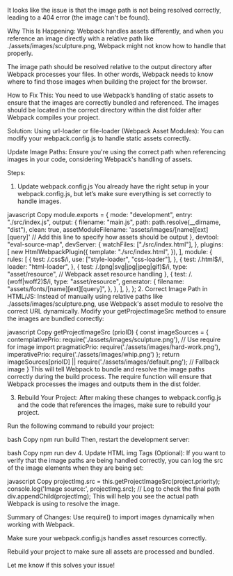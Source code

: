 It looks like the issue is that the image path is not being resolved correctly, leading to a 404 error (the image can't be found).

Why This Is Happening:
Webpack handles assets differently, and when you reference an image directly with a relative path like ./assets/images/sculpture.png, Webpack might not know how to handle that properly.

The image path should be resolved relative to the output directory after Webpack processes your files. In other words, Webpack needs to know where to find those images when building the project for the browser.

How to Fix This:
You need to use Webpack’s handling of static assets to ensure that the images are correctly bundled and referenced. The images should be located in the correct directory within the dist folder after Webpack compiles your project.

Solution:
Using url-loader or file-loader (Webpack Asset Modules): You can modify your webpack.config.js to handle static assets correctly.

Update Image Paths: Ensure you're using the correct path when referencing images in your code, considering Webpack's handling of assets.

Steps:
1. Update webpack.config.js
You already have the right setup in your webpack.config.js, but let’s make sure everything is set correctly to handle images.

javascript
Copy
module.exports = {
    mode: "development",
    entry: "./src/index.js",
    output: {
        filename: "main.js",
        path: path.resolve(__dirname, "dist"),
        clean: true,
        assetModuleFilename: 'assets/images/[name][ext][query]'  // Add this line to specify how assets should be output
    },
    devtool: "eval-source-map",
    devServer: {
        watchFiles: ["./src/index.html"],
    },
    plugins: [
        new HtmlWebpackPlugin({
        template: "./src/index.html",
        }),
    ],
    module: {
        rules: [
            {
                test: /\.css$/i,
                use: ["style-loader", "css-loader"],
            },
            {
                test: /\.html$/i,
                loader: "html-loader",
            },
            {
                test: /\.(png|svg|jpg|jpeg|gif)$/i,
                type: "asset/resource",  // Webpack asset resource handling
            },
            {
                test: /\.(woff|woff2)$/i,
                type: "asset/resource",
                generator: {
                    filename: "assets/fonts/[name][ext][query]",
                },
            },
        ],
    },
};
2. Correct Image Path in HTML/JS:
Instead of manually using relative paths like ./assets/images/sculpture.png, use Webpack's asset module to resolve the correct URL dynamically. Modify your getProjectImageSrc method to ensure the images are bundled correctly:

javascript
Copy
getProjectImageSrc (prioID) {
    const imageSources = {
        contemplativePrio: require('./assets/images/sculpture.png'),  // Use require for image import
        pragmaticPrio:     require('./assets/images/hard-work.png'),
        imperativePrio:    require('./assets/images/whip.png')
    };
    return imageSources[prioID] || require('./assets/images/default.png');  // Fallback image
}
This will tell Webpack to bundle and resolve the image paths correctly during the build process. The require function will ensure that Webpack processes the images and outputs them in the dist folder.

3. Rebuild Your Project:
After making these changes to webpack.config.js and the code that references the images, make sure to rebuild your project.

Run the following command to rebuild your project:

bash
Copy
npm run build
Then, restart the development server:

bash
Copy
npm run dev
4. Update HTML img Tags (Optional):
If you want to verify that the image paths are being handled correctly, you can log the src of the image elements when they are being set:

javascript
Copy
projectImg.src = this.getProjectImageSrc(project.priority);
console.log('Image source:', projectImg.src);  // Log to check the final path
div.appendChild(projectImg);
This will help you see the actual path Webpack is using to resolve the image.

Summary of Changes:
Use require() to import images dynamically when working with Webpack.

Make sure your webpack.config.js handles asset resources correctly.

Rebuild your project to make sure all assets are processed and bundled.

Let me know if this solves your issue!